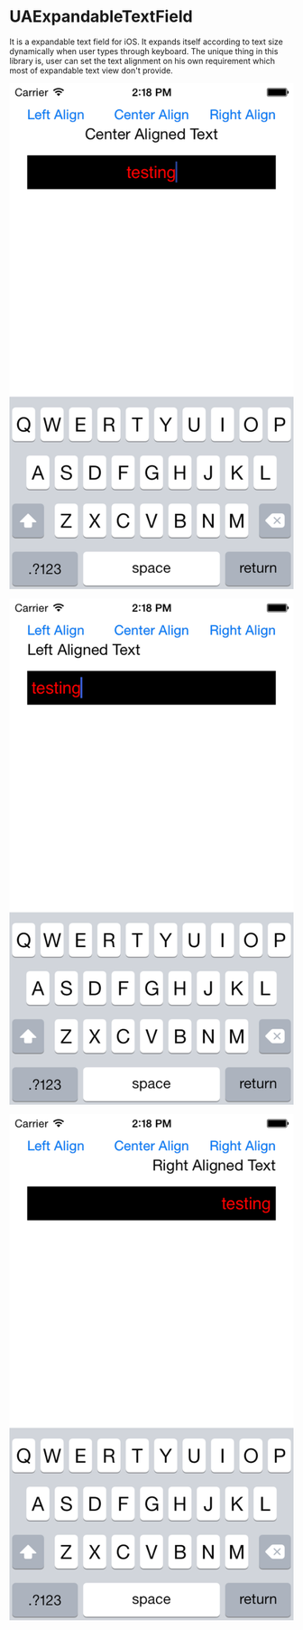 UAExpandableTextField
=====================

It is a expandable text field for iOS. It expands itself according to text size dynamically when user types through keyboard. The unique thing in this library is, user can set the text alignment on his own requirement which most of expandable text view don't provide.

![Alt text](https://github.com/umair-amir-confiz/UAExpandableTextField/blob/master/UAExpandableTextFieldExample/Screens/centeralign.png?raw=true "Optional Title")

![Alt text](https://github.com/umair-amir-confiz/UAExpandableTextField/blob/master/UAExpandableTextFieldExample/Screens/leftalign.png?raw=true "Optional Title")

![Alt text](https://github.com/umair-amir-confiz/UAExpandableTextField/blob/master/UAExpandableTextFieldExample/Screens/rightalign.png?raw=true "Optional Title")